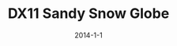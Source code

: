 ---
layout: portfolio-post
title: "DX11 Sandy Snow Globe"
date: 2014-1-1
tags: 
    - C++
    - DirectX 11
    - HLSL

type: game

include: true

images:
    - "../../assets/images/globe1.png"

description: "A DirectX 11 app rendering a Desert Snow Globe and effects. (Coursework)"

---